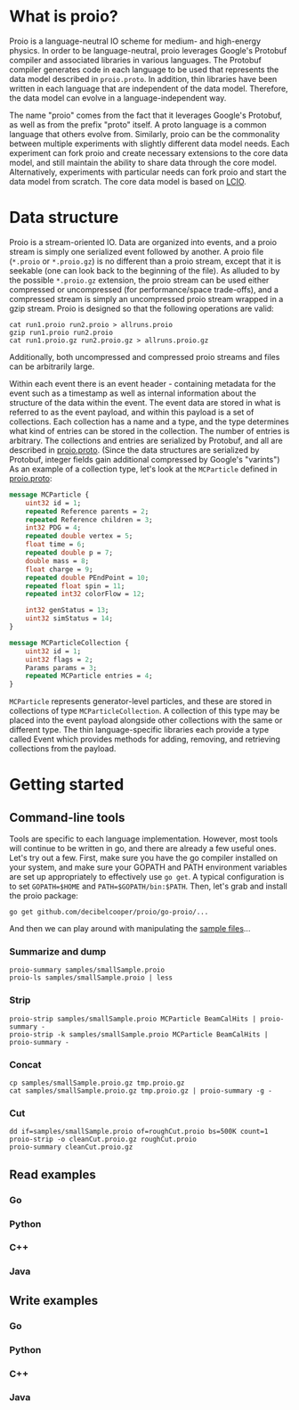 # What is proio?
Proio is a language-neutral IO scheme for medium- and high-energy physics.  In
order to be language-neutral, proio leverages Google's Protobuf compiler and
associated libraries in various languages.  The Protobuf compiler generates
code in each language to be used that represents the data model described in
`proio.proto`.  In addition, thin libraries have been written in each language
that are independent of the data model.  Therefore, the data model can evolve
in a language-independent way.

The name "proio" comes from the fact that it leverages Google's Protobuf, as
well as from the prefix "proto" itself.  A proto language is a common language
that others evolve from.  Similarly, proio can be the commonality between
multiple experiments with slightly different data model needs.  Each experiment
can fork proio and create necessary extensions to the core data model, and
still maintain the ability to share data through the core model.
Alternatively, experiments with particular needs can fork proio and start the
data model from scratch.  The core data model is based on
[LCIO](https://github.com/iLCSoft/LCIO).

# Data structure
Proio is a stream-oriented IO.  Data are organized into events, and a proio
stream is simply one serialized event followed by another.  A proio file
(`*.proio` or `*.proio.gz`) is no different than a proio stream, except that it
is seekable (one can look back to the beginning of the file).  As alluded to by
the possible `*.proio.gz` extension, the proio stream can be used either
compressed or uncompressed (for performance/space trade-offs), and a compressed
stream is simply an uncompressed proio stream wrapped in a gzip stream.  Proio
is designed so that the following operations are valid:
```shell
cat run1.proio run2.proio > allruns.proio
gzip run1.proio run2.proio
cat run1.proio.gz run2.proio.gz > allruns.proio.gz
```
Additionally, both uncompressed and compressed proio streams and files can be
arbitrarily large.

Within each event there is an event header - containing metadata for the event
such as a timestamp as well as internal information about the structure of the
data within the event.  The event data are stored in what is referred to as the
event payload, and within this payload is a set of collections.  Each
collection has a name and a type, and the type determines what kind of entries
can be stored in the collection.  The number of entries is arbitrary.  The
collections and entries are serialized by Protobuf, and all are described in
[proio.proto](proio.proto).  (Since the data structures are serialized by
Protobuf, integer fields gain additional compressed by Google's "varints")  As
an example of a collection type, let's look at the `MCParticle` defined in
[proio.proto](proio.proto):
```protobuf
message MCParticle {
	uint32 id = 1;
	repeated Reference parents = 2;
	repeated Reference children = 3;
	int32 PDG = 4;
	repeated double vertex = 5;
	float time = 6;
	repeated double p = 7;
	double mass = 8;
	float charge = 9;
	repeated double PEndPoint = 10;
	repeated float spin = 11;
	repeated int32 colorFlow = 12;

	int32 genStatus = 13;
	uint32 simStatus = 14;
}

message MCParticleCollection {
	uint32 id = 1;
	uint32 flags = 2;
	Params params = 3;
	repeated MCParticle entries = 4;
}
```
`MCParticle` represents generator-level particles, and these are stored in
collections of type `MCParticleCollection`.  A collection of this type may be
placed into the event payload alongside other collections with the same or
different type.  The thin language-specific libraries each provide a type
called Event which provides methods for adding, removing, and retrieving
collections from the payload.

# Getting started
## Command-line tools
Tools are specific to each language implementation.  However, most tools will
continue to be written in go, and there are already a few useful ones.  Let's
try out a few.  First, make sure you have the go compiler installed on your
system, and make sure your GOPATH and PATH environment variables are set up
appropriately to effectively use `go get`.  A typical configuration is to set
`GOPATH=$HOME` and `PATH=$GOPATH/bin:$PATH`.  Then, let's grab and install the
proio package:
```shell
go get github.com/decibelcooper/proio/go-proio/...
```
And then we can play around with manipulating the [sample files](samples/)...
### Summarize and dump
```shell
proio-summary samples/smallSample.proio
proio-ls samples/smallSample.proio | less
```
### Strip
```shell
proio-strip samples/smallSample.proio MCParticle BeamCalHits | proio-summary -
proio-strip -k samples/smallSample.proio MCParticle BeamCalHits | proio-summary -
```
### Concat
```shell
cp samples/smallSample.proio.gz tmp.proio.gz
cat samples/smallSample.proio.gz tmp.proio.gz | proio-summary -g -
```
### Cut
```shell
dd if=samples/smallSample.proio of=roughCut.proio bs=500K count=1
proio-strip -o cleanCut.proio.gz roughCut.proio
proio-summary cleanCut.proio.gz
```

## Read examples
### Go

### Python

### C++

### Java

## Write examples
### Go

### Python

### C++

### Java
